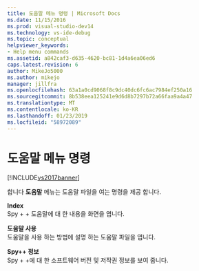 ```yaml
---
title: 도움말 메뉴 명령 | Microsoft Docs
ms.date: 11/15/2016
ms.prod: visual-studio-dev14
ms.technology: vs-ide-debug
ms.topic: conceptual
helpviewer_keywords:
- Help menu commands
ms.assetid: a842caf3-d635-4620-bc81-1d4a6ea06ed6
caps.latest.revision: 6
author: MikeJo5000
ms.author: mikejo
manager: jillfra
ms.openlocfilehash: 63a1a0cd9068f8c9dc40dc6fc6ac7984ef250a16
ms.sourcegitcommit: 8b538eea125241e9d6d8b7297b72a66faa9a4a47
ms.translationtype: MT
ms.contentlocale: ko-KR
ms.lasthandoff: 01/23/2019
ms.locfileid: "58972089"
---
```

# <a name="help-menu-commands"></a>도움말 메뉴 명령
[!INCLUDE[vs2017banner](../includes/vs2017banner.md)]

합니다 **도움말** 메뉴는 도움말 파일을 여는 명령을 제공 합니다.  
  
 **Index**  
 Spy + + 도움말에 대 한 내용을 화면을 엽니다.  
  
 **도움말 사용**  
 도움말을 사용 하는 방법에 설명 하는 도움말 파일을 엽니다.  
  
 **Spy++ 정보**  
 Spy + +에 대 한 소프트웨어 버전 및 저작권 정보를 보여 줍니다.
